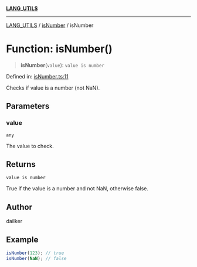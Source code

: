 [**LANG_UTILS**](../../README.md)

***

[LANG_UTILS](../../README.md) / [isNumber](../README.md) / isNumber

# Function: isNumber()

> **isNumber**(`value`): `value is number`

Defined in: [isNumber.ts:11](https://github.com/dailker/everyutil/blob/41b2b91e0d43fdbbea18f7ea0bcf4029dd413f41/src/lang/isNumber.ts#L11)

Checks if value is a number (not NaN).

## Parameters

### value

`any`

The value to check.

## Returns

`value is number`

True if the value is a number and not NaN, otherwise false.

## Author

dailker

## Example

```ts
isNumber(123); // true
isNumber(NaN); // false
```
